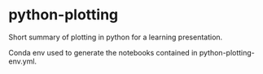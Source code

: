 # python-plotting
Short summary of plotting in python for a learning presentation.

Conda env used to generate the notebooks contained in python-plotting-env.yml.
